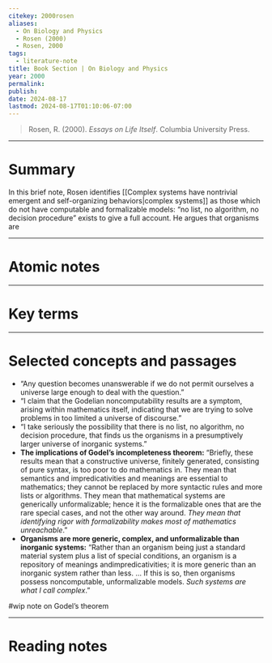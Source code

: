 ```yaml
---
citekey: 2000rosen
aliases:
  - On Biology and Physics
  - Rosen (2000)
  - Rosen, 2000
tags:
  - literature-note
title: Book Section | On Biology and Physics
year: 2000
permalink: 
publish: 
date: 2024-08-17
lastmod: 2024-08-17T01:10:06-07:00
---
```

> Rosen, R. (2000). _Essays on Life Itself_. Columbia University Press.

---

# Summary

In this brief note, Rosen identifies [[Complex systems have nontrivial emergent and self-organizing behaviors|complex systems]] as those which do not have computable and formalizable models: “no list, no algorithm, no decision procedure” exists to give a full account. He argues that organisms are 

---

# Atomic notes

---

# Key terms

---

# Selected concepts and passages

- “Any question becomes unanswerable if we do not permit ourselves a universe large enough to deal with the question.”
- “I claim that the Godelian noncomputability results are a symptom, arising within mathematics itself, indicating that we are trying to solve problems in too limited a universe of discourse.”
- “I take seriously the possibility that there is no list, no algorithm, no decision procedure, that finds us the organisms in a presumptively larger universe of inorganic systems.”
- **The implications of Godel’s incompleteness theorem:** “Briefly, these results mean that a constructive universe, finitely generated, consisting of pure syntax, is too poor to do mathematics in. They mean that semantics and impredicativities and meanings are essential to mathematics; they cannot be replaced by more syntactic rules and more lists or algorithms. They mean that mathematical systems are generically unformalizable; hence it is the formalizable ones that are the rare special cases, and not the other way around. *They mean that identifying rigor with formalizability makes most of mathematics unreachable*.”
- **Organisms are more generic, complex, and unformalizable than inorganic systems:** “Rather than an organism being just a standard material system plus a list of special conditions, an organism is a repository of meanings andimpredicativities; it is more generic than an inorganic system rather than less. … If this is so, then organisms possess noncomputable, unformalizable models. *Such systems are what I call complex*.”

#wip note on Godel’s theorem

---

# Reading notes

